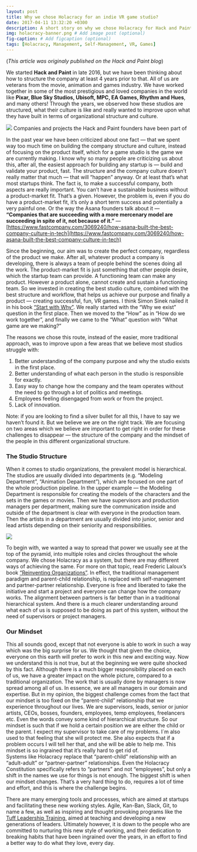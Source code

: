 ```yaml
---
layout: post
title: Why we chose Holacracy for an indie VR game studio?
date: 2017-04-11 13:32:20 +0300
description: A short story on why we chose Holacracy for Hack and Paint # Add post description (optional)
img: holacracy-banner.png # Add image post (optional)
fig-caption: # Add figcaption (optional)
tags: [Holacracy, Management, Self-Management, VR, Games]
---
```

(*This article was originaly published on the Hack and Paint blog*)

We started **Hack and Paint** in late 2016, but we have been thinking about how
to structure the company at least 4 years prior to that. All of us are veterans
from the movie, animation and games industry. We have worked together in some of
the most prestigious and loved companies in the world like **Pixar, Blue Sky Studios,
Ubisoft, MPC, EA Games, Rhythm and Hues**, and many others! Through the years,
we observed how these studios are structured, what their culture is like and
really wanted to improve upon what they have built in terms of organizational
structure and culture.

![]({{site.baseurl}}/assets/img/studios-team.png)
<span class="figcaption_hack">Companies and projects the Hack and Paint founders have been part of</span>

In the past year we have been criticized about one fact — that we spent way too
much time on building the company structure and culture, instead of focusing on
the product itself, which for a game studio is the game we are currently making.
I know why so many people are criticizing us about this, after all, the easiest
approach for building any startup is — build and validate your product, fast.
The structure and the company culture doesn’t really matter that much — that
will “happen” anyway. Or at least that’s what most startups think. The fact is,
to make a successful company, both aspects are really important. You can’t have
a sustainable business without a product-market fit. That’s a given. However,
the problem is, even if you do have a product-market fit, it’s only a short term
success and potentially a very painful one. Or the way the Asana founders talk
about it — **“Companies that are succeeding with a more mercenary model are
succeeding in spite of it, not because of it.”** —
[https://www.fastcompany.com/3069240/how-asana-built-the-best-company-culture-in-tech](https://www.fastcompany.com/3069240/how-asana-built-the-best-company-culture-in-tech)

Since the beginning, our aim was to create the perfect company, regardless of
the product we make. After all, whatever product a company is developing, there
is always a team of people behind the scenes doing all the work. The
product-market fit is just something that other people desire, which the startup
team can provide. A functioning team can make any product. However a product
alone, cannot create and sustain a functioning team. So we invested in creating
the best studio culture, combined with the best structure and workflow, that
helps us achieve our purpose and finally a product — creating successful, fun,
VR games. I think Simon Sinek nailed it in his book [“Start with
Why”](https://www.startwithwhy.com/). We really started with the “Why we exist”
question in the first place. Then we moved to the “How” as in “How do we work
together”, and finally we came to the “What” question with “What game are we
making?”

The reasons we chose this route, instead of the easier, more traditional
approach, was to improve upon a few areas that we believe most studios struggle
with:

1.  Better understanding of the company purpose and why the studio exists in the
first place.
1.  Better understanding of what each person in the studio is responsible for
exactly.
1.  Easy way to change how the company and the team operates without the need to go
through a lot of politics and meetings.
1.  Employees feeling disengaged from work or from the project.
1.  Lack of innovation.

Note: if you are looking to find a silver bullet for all this, I have to say we
haven’t found it. But we believe we are on the right track. We are focusing on
two areas which we believe are important to get right in order for these
challenges to disappear — the structure of the company and the mindset of the
people in this different organizational structure.

### The Studio Structure

When it comes to studio organizations, the prevalent model is hierarchical. The
studios are usually divided into departments (e.g. “Modeling Department”,
“Animation Department”), which are focused on one part of the whole production
pipeline. In the upper example — the Modeling Department is responsible for
creating the models of the characters and the sets in the games or movies. Then
we have supervisors and production managers per department, making sure the
communication inside and outside of the department is clear with everyone in the
production team. Then the artists in a department are usually divided into
junior, senior and lead artists depending on their seniority and
responsibilities.

![]({{site.baseurl}}/assets/img/holacracy-hierarchy.png)

To begin with, we wanted a way to spread that power we usually see at the top of
the pyramid, into multiple roles and circles throughout the whole company. We
chose Holacracy as a system, but there are may different ways of achieving the
same. For more on that topic, read Frederic Laloux’s book [“Reinventing
Organizations”](http://www.reinventingorganizations.com/). In effect, the
traditional management paradigm and parent-child relationship, is replaced with
self-management and partner-partner relationship. Everyone is free and liberated
to take the initiative and start a project and everyone can change how the
company works. The alignment between partners is far better than in a
traditional hierarchical system. And there is a much clearer understanding
around what each of us is supposed to be doing as part of this system, without
the need of supervisors or project managers.

### Our Mindset

This all sounds good, except that not everyone is able to work in such a way
which was the big surprise for us. We thought that given the choice, everyone on
this earth will prefer to work in this new and exciting way. Now we understand
this is not true, but at the beginning we were quite shocked by this fact.
Although there is a much bigger responsibility placed on each of us, we have a
greater impact on the whole picture, compared to a traditional organization. The
work that is usually done by managers is now spread among all of us. In essence,
we are all managers in our domain and expertise. But in my opinion, the biggest
challenge comes from the fact that our mindset is too fixed on the
“parent-child” relationship that we experience throughout our lives. We are
supervisors, leads, senior or junior artists, CEOs, bosses, founders, employees,
temp employees, freelancers etc. Even the words convey some kind of hierarchical
structure. So our mindset is such that if we hold a certain position we are
either the child or the parent. I expect my supervisor to take care of my
problems. I`m also used to that feeling that she will protect me. She also
expects that if a problem occurs I will tell her that, and she will be able to
help me. This mindset is so ingrained that it’s really hard to get rid of.<br>
Systems like Holacracy replace that “parent-child” relationship with an
“adult-adult” or “partner-partner” relationships. Even the Holacracy
Constitution specifically refers to “partners” and not “employees”, but only a
shift in the names we use for things is not enough. The biggest shift is when
our mindset changes. That’s a very hard thing to do, requires a lot of time and
effort, and this is where the challenge begins.

There are many emerging tools and processes, which are aimed at startups and
facilitating these new working styles. Agile, Kan-Ban, Slack, Git, to name a
few, as well as inspiring and thought provoking programs like the [Tuff
Leadership Training,](http://tuffleadershiptraining.com) aimed at teaching and
developing a new generations of leaders. Ultimately however, it is down to the
people who are committed to nurturing this new style of working, and their
dedication to breaking habits that have been ingrained over the years, in an
effort to find a better way to do what they love, every day.
